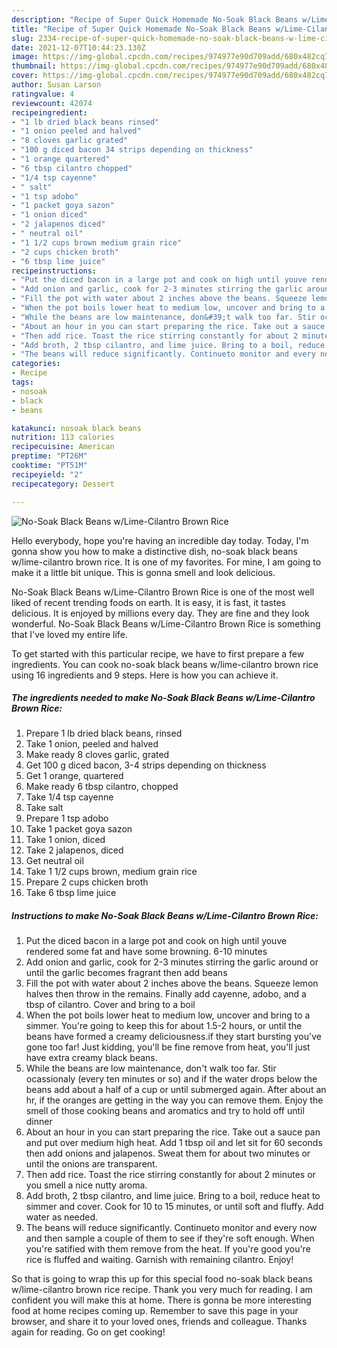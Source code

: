 ```yaml
---
description: "Recipe of Super Quick Homemade No-Soak Black Beans w/Lime-Cilantro Brown Rice"
title: "Recipe of Super Quick Homemade No-Soak Black Beans w/Lime-Cilantro Brown Rice"
slug: 2334-recipe-of-super-quick-homemade-no-soak-black-beans-w-lime-cilantro-brown-rice
date: 2021-12-07T10:44:23.130Z
image: https://img-global.cpcdn.com/recipes/974977e90d709add/680x482cq70/no-soak-black-beans-wlime-cilantro-brown-rice-recipe-main-photo.jpg
thumbnail: https://img-global.cpcdn.com/recipes/974977e90d709add/680x482cq70/no-soak-black-beans-wlime-cilantro-brown-rice-recipe-main-photo.jpg
cover: https://img-global.cpcdn.com/recipes/974977e90d709add/680x482cq70/no-soak-black-beans-wlime-cilantro-brown-rice-recipe-main-photo.jpg
author: Susan Larson
ratingvalue: 4
reviewcount: 42074
recipeingredient:
- "1 lb dried black beans rinsed"
- "1 onion peeled and halved"
- "8 cloves garlic grated"
- "100 g diced bacon 34 strips depending on thickness"
- "1 orange quartered"
- "6 tbsp cilantro chopped"
- "1/4 tsp cayenne"
- " salt"
- "1 tsp adobo"
- "1 packet goya sazon"
- "1 onion diced"
- "2 jalapenos diced"
- " neutral oil"
- "1 1/2 cups brown medium grain rice"
- "2 cups chicken broth"
- "6 tbsp lime juice"
recipeinstructions:
- "Put the diced bacon in a large pot and cook on high until youve rendered some fat and have some browning. 6-10 minutes"
- "Add onion and garlic, cook for 2-3 minutes stirring the garlic around or until the garlic becomes fragrant then add beans"
- "Fill the pot with water about 2 inches above the beans. Squeeze lemon halves then throw in the remains. Finally add cayenne, adobo, and a tbsp of cilantro. Cover and bring to a boil"
- "When the pot boils lower heat to medium low, uncover and bring to a simmer. You&#39;re going to keep this for about 1.5-2 hours, or until the beans have formed a creamy deliciousness.if they start bursting you&#39;ve gone too far! Just kidding, you&#39;ll be fine remove from heat, you&#39;ll just have extra creamy black beans."
- "While the beans are low maintenance, don&#39;t walk too far. Stir ocassionaly (every ten minutes or so) and if the water drops below the beans add about a half of a cup or until submerged again. After about an hr, if the oranges are getting in the way you can remove them. Enjoy the smell of those cooking beans and aromatics and try to hold off until dinner"
- "About an hour in you can start preparing the rice. Take out a sauce pan and put over medium high heat. Add 1 tbsp oil and let sit for 60 seconds then add onions and jalapenos. Sweat them for about two minutes or until the onions are transparent."
- "Then add rice. Toast the rice stirring constantly for about 2 minutes or you smell a nice nutty aroma."
- "Add broth, 2 tbsp cilantro, and lime juice. Bring to a boil, reduce heat to simmer and cover. Cook for 10 to 15 minutes, or until soft and fluffy. Add water as needed."
- "The beans will reduce significantly. Continueto monitor and every now and then sample a couple of them to see if they&#39;re soft enough. When you&#39;re satified with them remove from the heat. If you&#39;re good you&#39;re rice is fluffed and waiting. Garnish with remaining cilantro.  Enjoy!"
categories:
- Recipe
tags:
- nosoak
- black
- beans

katakunci: nosoak black beans 
nutrition: 113 calories
recipecuisine: American
preptime: "PT26M"
cooktime: "PT51M"
recipeyield: "2"
recipecategory: Dessert

---
```



![No-Soak Black Beans w/Lime-Cilantro Brown Rice](https://img-global.cpcdn.com/recipes/974977e90d709add/680x482cq70/no-soak-black-beans-wlime-cilantro-brown-rice-recipe-main-photo.jpg)

Hello everybody, hope you're having an incredible day today. Today, I'm gonna show you how to make a distinctive dish, no-soak black beans w/lime-cilantro brown rice. It is one of my favorites. For mine, I am going to make it a little bit unique. This is gonna smell and look delicious.



No-Soak Black Beans w/Lime-Cilantro Brown Rice is one of the most well liked of recent trending foods on earth. It is easy, it is fast, it tastes delicious. It is enjoyed by millions every day. They are fine and they look wonderful. No-Soak Black Beans w/Lime-Cilantro Brown Rice is something that I've loved my entire life.


To get started with this particular recipe, we have to first prepare a few ingredients. You can cook no-soak black beans w/lime-cilantro brown rice using 16 ingredients and 9 steps. Here is how you can achieve it.

<!--inarticleads1-->

##### The ingredients needed to make No-Soak Black Beans w/Lime-Cilantro Brown Rice:

1. Prepare 1 lb dried black beans, rinsed
1. Take 1 onion, peeled and halved
1. Make ready 8 cloves garlic, grated
1. Get 100 g diced bacon, 3-4 strips depending on thickness
1. Get 1 orange, quartered
1. Make ready 6 tbsp cilantro, chopped
1. Take 1/4 tsp cayenne
1. Take  salt
1. Prepare 1 tsp adobo
1. Take 1 packet goya sazon
1. Take 1 onion, diced
1. Take 2 jalapenos, diced
1. Get  neutral oil
1. Take 1 1/2 cups brown, medium grain rice
1. Prepare 2 cups chicken broth
1. Take 6 tbsp lime juice




<!--inarticleads2-->

##### Instructions to make No-Soak Black Beans w/Lime-Cilantro Brown Rice:

1. Put the diced bacon in a large pot and cook on high until youve rendered some fat and have some browning. 6-10 minutes
1. Add onion and garlic, cook for 2-3 minutes stirring the garlic around or until the garlic becomes fragrant then add beans
1. Fill the pot with water about 2 inches above the beans. Squeeze lemon halves then throw in the remains. Finally add cayenne, adobo, and a tbsp of cilantro. Cover and bring to a boil
1. When the pot boils lower heat to medium low, uncover and bring to a simmer. You&#39;re going to keep this for about 1.5-2 hours, or until the beans have formed a creamy deliciousness.if they start bursting you&#39;ve gone too far! Just kidding, you&#39;ll be fine remove from heat, you&#39;ll just have extra creamy black beans.
1. While the beans are low maintenance, don&#39;t walk too far. Stir ocassionaly (every ten minutes or so) and if the water drops below the beans add about a half of a cup or until submerged again. After about an hr, if the oranges are getting in the way you can remove them. Enjoy the smell of those cooking beans and aromatics and try to hold off until dinner
1. About an hour in you can start preparing the rice. Take out a sauce pan and put over medium high heat. Add 1 tbsp oil and let sit for 60 seconds then add onions and jalapenos. Sweat them for about two minutes or until the onions are transparent.
1. Then add rice. Toast the rice stirring constantly for about 2 minutes or you smell a nice nutty aroma.
1. Add broth, 2 tbsp cilantro, and lime juice. Bring to a boil, reduce heat to simmer and cover. Cook for 10 to 15 minutes, or until soft and fluffy. Add water as needed.
1. The beans will reduce significantly. Continueto monitor and every now and then sample a couple of them to see if they&#39;re soft enough. When you&#39;re satified with them remove from the heat. If you&#39;re good you&#39;re rice is fluffed and waiting. Garnish with remaining cilantro.  Enjoy!




So that is going to wrap this up for this special food no-soak black beans w/lime-cilantro brown rice recipe. Thank you very much for reading. I am confident you will make this at home. There is gonna be more interesting food at home recipes coming up. Remember to save this page in your browser, and share it to your loved ones, friends and colleague. Thanks again for reading. Go on get cooking!
